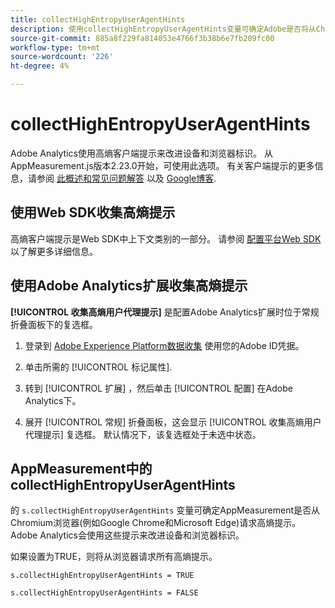 ```yaml
---
title: collectHighEntropyUserAgentHints
description: 使用collectHighEntropyUserAgentHints变量可确定Adobe是否将从Chromium浏览器(例如Google Chrome和Microsoft Edge)请求高熵提示。
source-git-commit: 885a8f229fa814053e4766f3b38b6e7fb209fc00
workflow-type: tm+mt
source-wordcount: '226'
ht-degree: 4%

---
```



# collectHighEntropyUserAgentHints

Adobe Analytics使用高熵客户端提示来改进设备和浏览器标识。 从AppMeasurement.js版本2.23.0开始，可使用此选项。 有关客户端提示的更多信息，请参阅 [此概述和常见问题解答](/help/technotes/client-hints.md) 以及 [Google博客](https://web.dev/user-agent-client-hints/).

## 使用Web SDK收集高熵提示

高熵客户端提示是Web SDK中上下文类别的一部分。 请参阅 [配置平台Web SDK](https://experienceleague.adobe.com/docs/experience-platform/edge/fundamentals/configuring-the-sdk.html?lang=en) 以了解更多详细信息。

## 使用Adobe Analytics扩展收集高熵提示

**[!UICONTROL 收集高熵用户代理提示]** 是配置Adobe Analytics扩展时位于常规折叠面板下的复选框。

1. 登录到 [Adobe Experience Platform数据收集](https://experience.adobe.com/#/@adobepm/data-collection) 使用您的Adobe ID凭据。

1. 单击所需的 [!UICONTROL 标记属性].

1. 转到 [!UICONTROL 扩展] ，然后单击 [!UICONTROL 配置] 在Adobe Analytics下。

1. 展开 [!UICONTROL 常规] 折叠面板，这会显示 [!UICONTROL 收集高熵用户代理提示] 复选框。 默认情况下，该复选框处于未选中状态。

## AppMeasurement中的collectHighEntropyUserAgentHints

的 `s.collectHighEntropyUserAgentHints` 变量可确定AppMeasurement是否从Chromium浏览器(例如Google Chrome和Microsoft Edge)请求高熵提示。 Adobe Analytics会使用这些提示来改进设备和浏览器标识。

如果设置为TRUE，则将从浏览器请求所有高熵提示。

`s.collectHighEntropyUserAgentHints = TRUE`

`s.collectHighEntropyUserAgentHints = FALSE`
